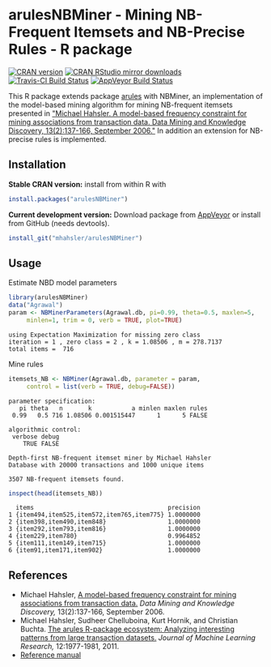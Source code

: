 # arulesNBMiner - Mining NB-Frequent Itemsets and NB-Precise Rules - R package

[![CRAN version](http://www.r-pkg.org/badges/version/arulesNBMiner)](http://cran.r-project.org/web/packages/arulesNBMiner/index.html)
[![CRAN RStudio mirror downloads](http://cranlogs.r-pkg.org/badges/arulesNBMiner)](http://cran.r-project.org/web/packages/arulesNBMiner/index.html)
[![Travis-CI Build Status](https://travis-ci.org/mhahsler/arulesNBMiner.svg?branch=master)](https://travis-ci.org/mhahsler/arulesNBMiner)
[![AppVeyor Build Status](https://ci.appveyor.com/api/projects/status/github/mhahsler/arulesNBMiner?branch=master&svg=true)](https://ci.appveyor.com/project/mhahsler/arulesNBMiner)

This R package 
extends package [arules](http://mhahsler.github.io/arules/) with
NBMiner, an implementation of the model-based mining algorithm 
    for mining NB-frequent itemsets presented in ["Michael Hahsler. A
    model-based frequency constraint for mining associations from
    transaction data. Data Mining and Knowledge Discovery, 13(2):137-166,
    September 2006."](http://dx.doi.org/10.1007/s10618-005-0026-2) In addition an extension for NB-precise rules is 
    implemented. 

## Installation

__Stable CRAN version:__ install from within R with
```R
install.packages("arulesNBMiner")
```
__Current development version:__ Download package from [AppVeyor](https://ci.appveyor.com/project/mhahsler/arulesNBMiner/build/artifacts) or install from GitHub (needs devtools).
```R 
install_git("mhahsler/arulesNBMiner")
```


## Usage

Estimate NBD model parameters
```R
library(arulesNBMiner)
data("Agrawal")
param <- NBMinerParameters(Agrawal.db, pi=0.99, theta=0.5, maxlen=5,
     minlen=1, trim = 0, verb = TRUE, plot=TRUE) 
```

```
using Expectation Maximization for missing zero class
iteration = 1 , zero class = 2 , k = 1.08506 , m = 278.7137 
total items =  716 
```

Mine rules
```R
itemsets_NB <- NBMiner(Agrawal.db, parameter = param, 
     control = list(verb = TRUE, debug=FALSE))
```

```
parameter specification:
   pi theta   n       k           a minlen maxlen rules
 0.99   0.5 716 1.08506 0.001515447      1      5 FALSE

algorithmic control:
 verbose debug
    TRUE FALSE

Depth-first NB-frequent itemset miner by Michael Hahsler
Database with 20000 transactions and 1000 unique items

3507 NB-frequent itemsets found.
```

```R
inspect(head(itemsets_NB))
```

```
  items                                     precision
1 {item494,item525,item572,item765,item775} 1.0000000
2 {item398,item490,item848}                 1.0000000
3 {item292,item793,item816}                 1.0000000
4 {item229,item780}                         0.9964852
5 {item111,item149,item715}                 1.0000000
6 {item91,item171,item902}                  1.0000000
```

## References

* Michael Hahsler, [A
    model-based frequency constraint for mining associations from
    transaction data.](http://dx.doi.org/10.1007/s10618-005-0026-2)
     _Data Mining and Knowledge Discovery,_ 13(2):137-166,
    September 2006.
* Michael Hahsler, Sudheer Chelluboina, Kurt Hornik, and Christian Buchta. [The arules R-package ecosystem: Analyzing interesting patterns from large transaction datasets.](http://jmlr.csail.mit.edu/papers/v12/hahsler11a.html) _Journal of Machine Learning Research,_ 12:1977-1981, 2011.
* [Reference manual](http://cran.r-project.org/web/packages/arulesNBMiner/arulesNBMiner.pdf)

